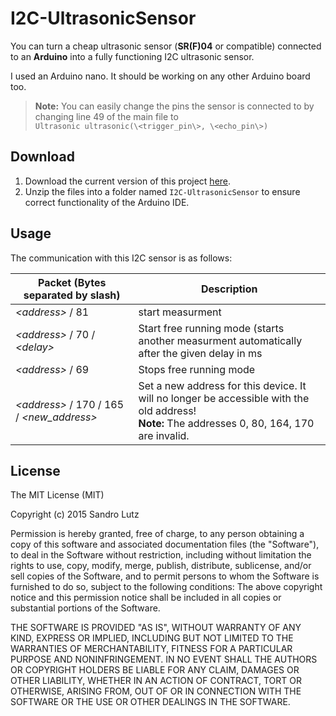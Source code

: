 I2C-UltrasonicSensor
====================
You can turn a cheap ultrasonic sensor (**SR(F)04** or compatible) connected to an 
**Arduino** into a fully functioning I2C ultrasonic sensor. 

I used an Arduino nano. It should be working on any other Arduino board too.

> **Note:** You can easily change the pins the sensor is connected to by changing line 49 of the main file to <br/>
> ```Ultrasonic ultrasonic(\<trigger_pin\>, \<echo_pin\>)```

## Download
1. Download the current version of this project [here](https://github.com/sandrolutz/I2C-UltrasonicSensor/archive/master.zip).
2. Unzip the files into a folder named ```I2C-UltrasonicSensor``` to ensure correct functionality of the Arduino IDE.

## Usage
The communication with this I2C sensor is as follows:

| Packet (Bytes separated by slash)  | Description |
|------------------------------------|-------------|
| *\<address\>* / 81 | start measurment |
| *\<address\>* / 70 / *\<delay\>*            | Start free running mode (starts another measurment automatically after the given delay in ms |
| *\<address\>* / 69                    | Stops free running mode |
| *\<address\>* / 170 / 165 / *\<new_address\>* | Set a new address for this device. It will no longer be accessible with the old address! <br/>**Note:** The addresses 0, 80, 164, 170 are invalid. |

## License
The MIT License (MIT)
  
  Copyright (c) 2015 Sandro Lutz
  
  Permission is hereby granted, free of charge, to any person obtaining a copy of
  this software and associated documentation files (the "Software"), to deal in
  the Software without restriction, including without limitation the rights to
  use, copy, modify, merge, publish, distribute, sublicense, and/or sell copies of
  the Software, and to permit persons to whom the Software is furnished to do so,
  subject to the following conditions:
  The above copyright notice and this permission notice shall be included in all
  copies or substantial portions of the Software.
  
  THE SOFTWARE IS PROVIDED "AS IS", WITHOUT WARRANTY OF ANY KIND, EXPRESS OR
  IMPLIED, INCLUDING BUT NOT LIMITED TO THE WARRANTIES OF MERCHANTABILITY, FITNESS
  FOR A PARTICULAR PURPOSE AND NONINFRINGEMENT. IN NO EVENT SHALL THE AUTHORS OR
  COPYRIGHT HOLDERS BE LIABLE FOR ANY CLAIM, DAMAGES OR OTHER LIABILITY, WHETHER
  IN AN ACTION OF CONTRACT, TORT OR OTHERWISE, ARISING FROM, OUT OF OR IN
  CONNECTION WITH THE SOFTWARE OR THE USE OR OTHER DEALINGS IN THE SOFTWARE.
